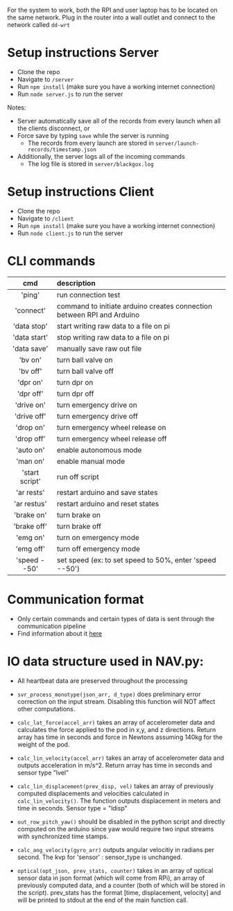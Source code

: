 For the system to work, both the RPI and user laptop has to be located on the same network. Plug in the router into a wall outlet and connect to the network called `dd-wrt`

# Setup instructions Server
 - Clone the repo
 - Navigate to `/server`
 - Run `npm install` (make sure you have a working internet connection)
 - Run `node server.js` to run the server
 
Notes:
* Server automatically save all of the records from every launch when all the clients disconnect, or
* Force save by typing `save` while the server is running
    - The records from every launch are stored in `server/launch-records/timestamp.json`
* Additionally, the server logs all of the incoming commands
    - The log file is stored in `server/blackgox.log`
    
# Setup instructions Client
 - Clone the repo
 - Navigate to `/client`
 - Run `npm install` (make sure you have a working internet connection)
 - Run `node client.js` to run the server
 
# CLI commands
|        cmd     | description |
|:----------:|:-------------|
|    'ping'         |   run connection test |
|    'connect'      |   command to initiate arduino creates connection between RPI and Arduino |
|    'data stop'    |   start writing raw data to a file on pi                                 |
|    'data start'   |   stop writing raw data to a file on pi                                  | 
|    'data save'    |   manually save raw out file                                             |
|    'bv on'        |   turn ball valve on                                                     |
|    'bv off'       |   turn ball valve off                                                    |
|    'dpr on'       |   turn dpr on                                                            |
|    'dpr off'      |   turn dpr off                                                           |
|    'drive on'     |   turn emergency drive on                                                |
|    'drive off'    |   turn emergency drive off                                               |
|    'drop on'      |   turn emergency wheel release on                                        |
|    'drop off'     |   turn emergency wheel release off                                       |
|    'auto on'      |   enable autonomous mode                                                 |
|    'man on'       |   enable manual mode                                                     |
|    'start script' |   run off script                                                         |
|    'ar rests'     |   restart arduino and save states                                        |
|    'ar restus'    |   restart arduino and reset states                                       |
|    'brake on'     |   turn brake on                                                          |
|    'brake off'    |   turn brake off                                                         |
|    'emg on'       |   turn on emergency mode                                                 |
|    'emg off'      |   turn off emergency mode                                                |
|    'speed --50'   |   set speed (ex: to set speed to 50%, enter 'speed --50')                |


# Communication format

* Only certain commands and certain types of data is sent through the communication pipeline
* Find information about it [here](http://htmlpreview.github.io/?https://github.com/teamwaterloop/communication-system/blob/master/communication_format.html)

# IO data structure used in NAV.py:

* All heartbeat data are preserved throughout the processing

* `svr_process_monotype(json_arr, d_type)` does preliminary error correction on the input stream. Disabling this function will NOT affect other computations.

* `calc_lat_force(accel_arr)` takes an array of accelerometer data and calculates the force applied to the pod in x,y, and z directions. Return array has time in seconds and force in Newtons assuming 140kg for the weight of the pod.

* `calc_lin_velocity(accel_arr)` takes an array of accelerometer data and outputs acceleration in m/s^2. Return array has time in seconds and sensor type "lvel"

* `calc_lin_displacement(prev_disp, vel)` takes an array of previously computed displacements and velocities calculated in `calc_lin_velocity()`. The function outputs displacement in meters and time in seconds. Sensor type = "ldisp"

* `out_row_pitch_yaw()` should be disabled in the python script and directly computed on the arduino since yaw would require two input streams with synchronized time stamps.

* `calc_ang_velocity(gyro_arr)` outputs angular velocitiy in radians per second. The kvp for 'sensor' : sensor_type is unchanged.

* `optical(opt_json, prev_stats, counter)` takes in an array of optical sensor data in json format (which will come from RPi), an array of previously computed data, and a counter (both of which will be stored in the script). prev_stats has the format [time, displacement, velocity] and will be printed to stdout at the end of the main function call.
